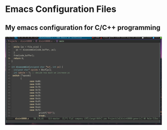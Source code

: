 # Emacs Configuration Files

## My emacs configuration for C/C++ programming 

![screenshot](screenshot.png)
